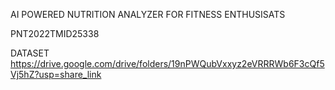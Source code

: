 AI POWERED NUTRITION ANALYZER FOR FITNESS ENTHUSISATS

PNT2022TMID25338

DATASET
https://drive.google.com/drive/folders/19nPWQubVxxyz2eVRRRWb6F3cQf5Vj5hZ?usp=share_link
